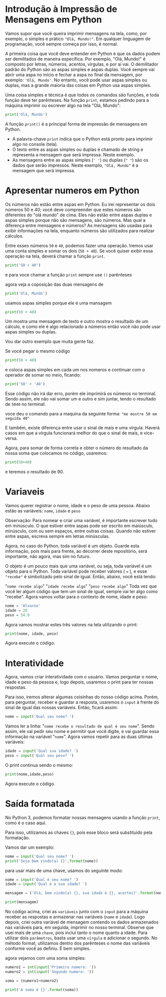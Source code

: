# Introdução à Impressão de Mensagens em Python

Vamos supor que você queira imprimir mensagens na tela, como, por exemplo, o simples e prático `"Olá, Mundo!"`. Em qualquer linguagem de programação, você sempre começa por isso, é normal.

A primeira coisa que você deve entender em Python é que os dados podem ser demilitados de maneira específica. Por exemplo, "Olá, Mundo!" é composto por letras, números, acentos, vírgulas, e por aí vai. O demilitador padrão do Python são as aspas simples e aspas duplas. Você sempre vai abrir uma aspa no início e fechar a aspa no final da mensagem, por exemplo: `'Olá, Mundo'`. No entanto, você pode usar aspas simples ou duplas, mas a grande maioria das coisas em Python usa aspas simples.

Uma coisa simples e técnica é que todos os comandos são funções, e toda função deve ter parênteses. Na função `print`, estamos pedindo para a máquina imprimir ou escrever algo na tela "Olá, Mundo":

```python
print('Olá, Mundo')
```
A função `print()` é a principal forma de impressão de mensagens em Python.
- A palavra-chave `print` indica que o Python está pronto para imprimir algo no console (tela).
- O texto entre as aspas simples ou duplas é chamado de string e representa a mensagem que será impressa. Neste exemplo.
- As mensagens entre as aspas simples (`' '`) ou duplas (`" "`) são os
dados que serão impressos. Neste exemplo, `"Olá, Mundo"` é
a mensagem que será impressa.

# Apresentar numeros em Python
Os números não estão entre aspas em Python. Eu irei representar os dois números 50 e 40; você deve compreender que estes números são diferentes do "olá mundo" de cima. Eles não estão entre aspas duplas e aspas simples porque não são mensagens, são números. Mas qual a diferença entre mensagens e números? As mensagens são usadas para exibir informações na tela, enquanto números são utilizados para realizar cálculos.

Entre esses números `50` e `40`, podemos fazer uma operação. Iremos usar uma conta simples e somar os dois (`50 + 40`). Se você quiser exibir essa operação na tela, deverá chamar a função `print`.
```python
print('50 + 40')
```
e para voce chamar a função `print` sempre use `()` parênteses

agora veja a coposição das duas mensagens de 
```python
print('Olá, Mundo')
```
usamos aspas simples porque ele é uma mansagem
```python
print(50 + 40)
```
Um mostra uma mensagem de texto e outro mostra o resultado de um cálculo, e como ele é algo relacionado a números então você não pode usar aspas simples ou duplas.

Vou dar outro exemplo que muita gente faz.

Se você pegar o mesmo código
```python
print(50 + 40)
```
e coloca aspas simples em cada um nos nomeros e continuar com o operador de somar no meio, ficando: 
```python
print('50' + '40')
```
Esse código não irá dar erro, porém ele imprimirá os números no terminal. Sendo assim, ele não vai somar um e outro e sim juntar, tendo o resultado de `5040` no terminal.

voce deu o comando para a maquina da seguinte forma: `"me mostre 50 em seguida 40"`

E também, existe diferença entre usar o sinal de mais e uma vírgula. Haverá casos em que a vírgula funcionará melhor do que o sinal de mais, e vice-versa.

Agora, para somar de forma correta e obter o número do resultado da nossa soma que colocamos no código, usaremos:
```python
print(50+40)
```
e teremos o resultado de 90.

# Variaveis

Vamos querer registrar o nome, idade e o peso de uma pessoa. Abaixo estão as variáveis: `nome`, `idade` e `peso`

Observação: Para nomear e criar uma variável, é importante escrever tudo em minúsculo. O que estiver entre aspas pode ser escrito em maiúsculo, minúsculo, com ou sem espaços, entre outras coisas. Quando não estiver entre aspas, escreva sempre em letras minúsculas.

Agora, no caso do Python, toda variável é um objeto. Guarde esta informação, pois mais para frente, ao decorrer deste repositório, será importante, não agora, mas sim no futuro.

O objeto é um pouco mais que uma variável, ou seja, toda variável é um objeto para o Python. Toda variável pode receber valores ( `=` ), e esse `"recebe"` é simbolizado pelo sinal de igual. Então, abaixo, você está lendo:

"`nome recebe algo`"
"`idade recebe algo`"
"`peso recebe algo`"
Toda vez que você ler algum código que tem um sinal de igual, sempre vai ler algo como "recebe". Agora vamos voltar para o contexto de nome, idade e peso:

```python
nome = 'Alvaroo'
idade = 20
peso = 54.9
```
Agora vamos mostrar estes três valores na tela utilizando o print:
```python
print(nome, idade, peso)
```
Agora execute o código.

# Interatividade
Agora, vamos criar interatividade com o usuário. Vamos perguntar o nome, idade e peso da pessoa e, logo depois, usaremos o print para ter nossas respostas.

Para isso, iremos alterar algumas coisinhas do nosso código acima. Porém, para perguntar, receber e guardar a resposta, usaremos o `input` à frente do sinal de igual das nossas variáveis. Então, ficará assim:
```python
nome = input('Qual seu nome? ')
```
Vamos ler a linha: "`nome recebe o resultado de qual é seu nome`". Sendo assim, ele vai pedir seu nome e permitir que você digite, e vai guardar essa informação na variável "`nome`".
Agora vamos repetir para as duas últimas variáveis:
```python
idade = input('Qual sua idade? ')
peso = input('Qual seu peso? ')
```
O print continua sendo o mesmo: 
```python
print(nome,idade,peso)
```
Agora execute o código.
# Saída formatada
No Python 3, podemos formatar nossas mensagens usando a função `print`, como é o caso aqui.

Para isso, utilizamos as chaves `{}`, pois esse bloco será substituído pela formatação.

Vamos dar um exemplo:
```python
nome = input('Qual seu nome? ')
print('Seja bem vindo(a) {}'.format(nome))
```
para usar mais de uma chave, usamos do seguinte modo:

```python
nome = input('Qual é seu nome? ')
idade = input('Qual é a sua idade? ')

mensagem = ('Olá, bem vindo(a) {}, sua idade é {}, acertei?'.format(nome, idade))

print(mensagem)
```
No código acima, criei as `variáveis` junto com o `input` para a máquina receber as respostas e armazenar nas variáveis (`nome` e `idade`). Logo depois, criei outra variável de mensagem contendo os dados armazenados nas variáveis para, em seguida, imprimir no nosso terminal. Observe que usei mais de uma `chave`, pois incluí tanto o nome quanto a idade. Para utilizar dois `parâmetros`, basta usar uma `vírgula` e adicionar o segundo. No método format, utilizamos dentro dos parênteses o nome das variáveis conforme você as definiu. É bem simples.

agora vejamos com uma soma simples:
```python
numero1 = int(input('Primeiro numero: '))
numero2 = int(input('Segundo numero: '))

soma = (numero1+numero2)

print('A soma é {}'.format(soma))
```